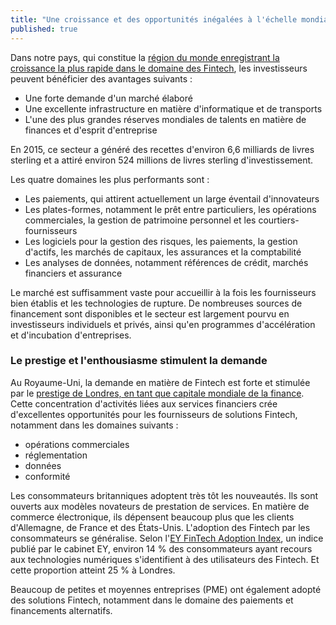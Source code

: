 ```yaml
---
title: "Une croissance et des opportunités inégalées à l'échelle mondiale"
published: true
---
```

Dans notre pays, qui constitue la [région du monde enregistrant la croissance la plus rapide dans le domaine des Fintech](https://www.gov.uk/government/publications/uk-fintech-on-the-cutting-edge), les investisseurs peuvent bénéficier des avantages suivants :
- Une forte demande d'un marché élaboré
- Une excellente infrastructure en matière d'informatique et de transports
- L'une des plus grandes réserves mondiales de talents en matière de finances et d'esprit d'entreprise

En 2015, ce secteur a généré des recettes d'environ 6,6 milliards de livres sterling et a attiré environ 524 millions de livres sterling d'investissement.

Les quatre domaines les plus performants sont :

- Les paiements, qui attirent actuellement un large éventail d'innovateurs
- Les plates-formes, notamment le prêt entre particuliers, les opérations commerciales, la gestion de patrimoine personnel et les courtiers-fournisseurs
- Les logiciels pour la gestion des risques, les paiements, la gestion d'actifs, les marchés de capitaux, les assurances et la comptabilité
- Les analyses de données, notamment références de crédit, marchés financiers et assurance

Le marché est suffisamment vaste pour accueillir à la fois les fournisseurs bien établis et les technologies de rupture. De nombreuses sources de financement sont disponibles et le secteur est largement pourvu en investisseurs individuels et privés, ainsi qu'en programmes d'accélération et d'incubation d'entreprises.

### Le prestige et l'enthousiasme stimulent la demande

Au Royaume-Uni, la demande en matière de Fintech est forte et stimulée par le [prestige de Londres, en tant que capitale mondiale de la finance](http://www.longfinance.net/global-financial-centres-index-20/1037-gfci-20.html). Cette concentration d'activités liées aux services financiers crée d'excellentes opportunités pour les fournisseurs de solutions Fintech, notamment dans les domaines suivants :

- opérations commerciales
- réglementation
- données
- conformité

Les consommateurs britanniques adoptent très tôt les nouveautés. Ils sont ouverts aux modèles novateurs de prestation de services. En matière de commerce électronique, ils dépensent beaucoup plus que les clients d'Allemagne, de France et des États-Unis. L'adoption des Fintech par les consommateurs se généralise. Selon l'[EY FinTech Adoption Index](http://www.ey.com/gl/en/industries/financial-services/ey-fintech-adoption-index), un indice publié par le cabinet EY, environ 14 % des consommateurs ayant recours aux technologies numériques s'identifient à des utilisateurs des Fintech. Et cette proportion atteint 25 % à Londres.

Beaucoup de petites et moyennes entreprises (PME) ont également adopté des solutions Fintech, notamment dans le domaine des paiements et financements alternatifs.
